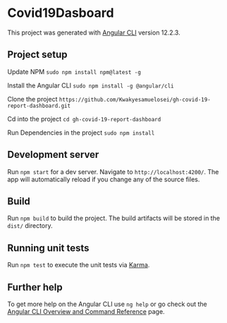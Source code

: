 # Covid19Dasboard

This project was generated with [Angular CLI](https://github.com/angular/angular-cli) version 12.2.3.

## Project setup

Update NPM `sudo npm install npm@latest -g` 

Install the Angular CLI `sudo npm install -g @angular/cli` 

Clone the project `https://github.com/Kwakyesamuelosei/gh-covid-19-report-dashboard.git` 

Cd into the project `cd gh-covid-19-report-dashboard` 

Run Dependencies in the project `sudo npm install`

## Development server

Run `npm start` for a dev server. Navigate to `http://localhost:4200/`. The app will automatically reload if you change any of the source files.

## Build

Run `npm build` to build the project. The build artifacts will be stored in the `dist/` directory.

## Running unit tests

Run `npm test` to execute the unit tests via [Karma](https://karma-runner.github.io).

## Further help

To get more help on the Angular CLI use `ng help` or go check out the [Angular CLI Overview and Command Reference](https://angular.io/cli) page.
